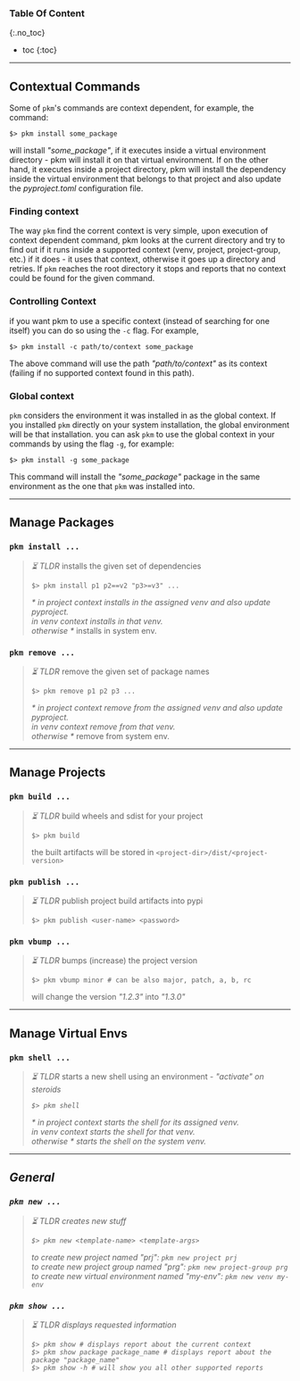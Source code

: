 ### Table Of Content
{:.no_toc}

* toc 
{:toc}

---
## Contextual Commands
Some of `pkm`'s commands are context dependent, for example, the command:
```console
$> pkm install some_package
```
will install <i str>"some_package"</i>, if it executes inside a virtual environment directory - pkm will install it on that virtual environment.
If on the other hand, it executes inside a project directory, pkm will install the dependency inside the virtual environment that belongs to that 
project and also update the <i> pyproject.toml </i> configuration file. 

### Finding context
The way `pkm` find the corrent context is very simple, upon execution of context dependent command, pkm looks at the current directory and try to find 
out if it runs inside a supported context (venv, project, project-group, etc.) if it does - it uses that context, otherwise it goes up a directory and retries.
If `pkm` reaches the root directory it stops and reports that no context could be found for the given command.

### Controlling Context 
if you want pkm to use a specific context (instead of searching for one itself) you can do so using the `-c` flag. For example,
```console
$> pkm install -c path/to/context some_package
```
The above command will use the path <i str>"path/to/context"</i> as its context (failing if no supported context found in this path).

### Global context
`pkm` considers the environment it was installed in as the global context. 
 If you installed `pkm` directly on your system installation, the global environment will be that installation.
you can ask `pkm` to use the global context in your commands by using the flag `-g`, for example:
```console
$> pkm install -g some_package
```
This command will install the <i str>"some_package"</i> package in the same environment as the one that `pkm` was installed into.

---
## Manage Packages

### `pkm install ...`

> <i tag>⏳ TLDR</i> installs the given set of dependencies <br>
> ```console
> $> pkm install p1 p2==v2 "p3>=v3" ...
> ```
> <i case>* in project context *</i> installs in the assigned venv and also update pyproject. <br>
> <i case>* in venv context *</i> installs in that venv. <br>
> <i case>* otherwise *</i> installs in system env.

### `pkm remove ...`

> <i tag>⏳ TLDR</i> remove the given set of package names <br>
> ```console
> $> pkm remove p1 p2 p3 ...
> ```
> <i case>* in project context *</i> remove from the assigned venv and also update pyproject. <br>
> <i case>* in venv context *</i> remove from that venv. <br>
> <i case>* otherwise *</i> remove from system env.

---
## Manage Projects

### `pkm build ...`

> <i tag>⏳ TLDR</i> build wheels and sdist for your project <br>
> ```console
> $> pkm build
> ```
> the built artifacts will be stored in `<project-dir>/dist/<project-version>`

### `pkm publish ...`

> <i tag>⏳ TLDR</i> publish project build artifacts into pypi <br>
> ```console
> $> pkm publish <user-name> <password>
> ```

### `pkm vbump ...`

> <i tag>⏳ TLDR</i> bumps (increase) the project version <br>
> ```console
> $> pkm vbump minor # can be also major, patch, a, b, rc
> ```
> will change the version <i str>"1.2.3"</i> into <i str>"1.3.0"</i>

---
## Manage Virtual Envs

### `pkm shell ...`

> <i tag>⏳ TLDR</i> starts a new shell using an environment - <i str>"activate"<i> on steroids <br>
> ```console
> $> pkm shell
> ```
> <i case>* in project context *</i> starts the shell for its assigned venv. <br>
> <i case>* in venv context *</i> starts the shell for that venv. <br>
> <i case>* otherwise *</i> starts the shell on the system venv.

---
## General

### `pkm new ...`

> <i tag>⏳ TLDR</i> creates new stuff <br>
> ```console
> $> pkm new <template-name> <template-args>
> ``` 
> to create new project named <i str>"prj"</i>:  `pkm new project prj` <br>
> to create new project group named <i str>"prg"</i>: `pkm new project-group prg` <br>
> to create new virtual environment named <i str>"my-env"</i>: `pkm new venv my-env` <br>


### `pkm show ...` 
> <i tag>⏳ TLDR</i> displays requested information  <br>
> ```console
> $> pkm show # displays report about the current context
> $> pkm show package package_name # displays report about the package "package_name"
> $> pkm show -h # will show you all other supported reports 
> ``` 
 
